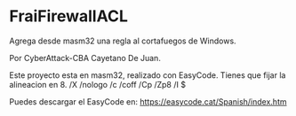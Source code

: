 # FraiFirewallACL
Agrega desde masm32 una regla al cortafuegos de Windows.

Por CyberAttack-CBA 
Cayetano De Juan.

Este proyecto esta en masm32, realizado con EasyCode. Tienes que fijar la alineacion en 8.
/X /nologo /c /coff /Cp /Zp8 /I<inc> $

Puedes descargar el EasyCode en: https://easycode.cat/Spanish/index.htm

